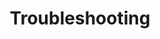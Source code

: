 ---
title: "Troubleshooting"
chapter: true
weight: 3
description: We will start by setting up your AWS account to develop robot applications with AWS RoboMaker. 
---